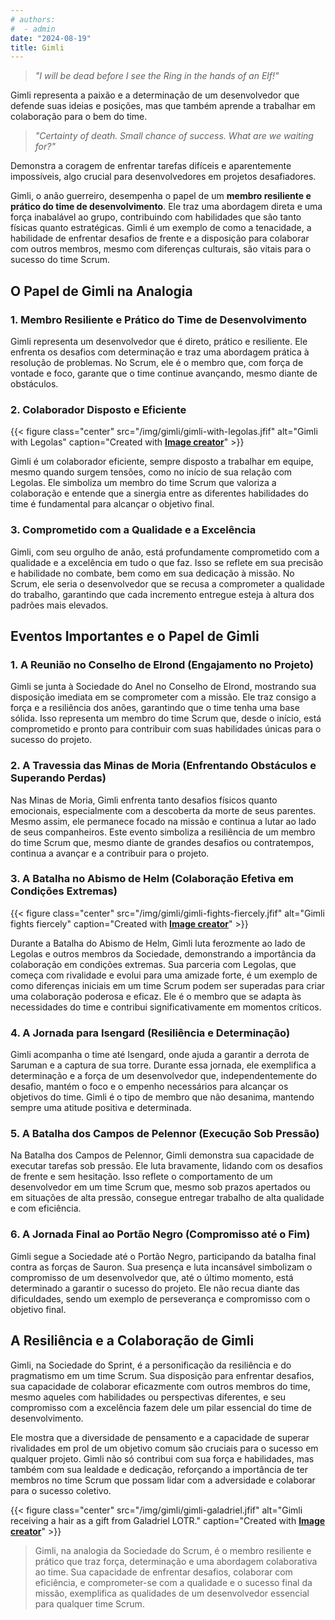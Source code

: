 ```yaml
---
# authors:
#  - admin
date: "2024-08-19"
title: Gimli
---
```



> *"I will be dead before I see the Ring in the hands of an Elf!"*

Gimli representa a paixão e a determinação de um desenvolvedor que defende suas ideias e posições, mas que também aprende a trabalhar em colaboração para o bem do time.

> *"Certainty of death. Small chance of success. What are we waiting for?"*

Demonstra a coragem de enfrentar tarefas difíceis e aparentemente impossíveis, algo crucial para desenvolvedores em projetos desafiadores.


<!--more-->


Gimli, o anão guerreiro, desempenha o papel de um **membro resiliente e prático do time de desenvolvimento**. Ele traz uma abordagem direta e uma força inabalável ao grupo, contribuindo com habilidades que são tanto físicas quanto estratégicas. Gimli é um exemplo de como a tenacidade, a habilidade de enfrentar desafios de frente e a disposição para colaborar com outros membros, mesmo com diferenças culturais, são vitais para o sucesso do time Scrum.


## O Papel de Gimli na Analogia

### 1. Membro Resiliente e Prático do Time de Desenvolvimento

Gimli representa um desenvolvedor que é direto, prático e resiliente. Ele enfrenta os desafios com determinação e traz uma abordagem prática à resolução de problemas. No Scrum, ele é o membro que, com força de vontade e foco, garante que o time continue avançando, mesmo diante de obstáculos.

### 2. Colaborador Disposto e Eficiente

{{< figure class="center" src="/img/gimli/gimli-with-legolas.jfif" alt="Gimli with Legolas" caption="Created with [**Image creator**](https://www.bing.com/images/create?)" >}}


Gimli é um colaborador eficiente, sempre disposto a trabalhar em equipe, mesmo quando surgem tensões, como no início de sua relação com Legolas. Ele simboliza um membro do time Scrum que valoriza a colaboração e entende que a sinergia entre as diferentes habilidades do time é fundamental para alcançar o objetivo final.


### 3. Comprometido com a Qualidade e a Excelência

Gimli, com seu orgulho de anão, está profundamente comprometido com a qualidade e a excelência em tudo o que faz. Isso se reflete em sua precisão e habilidade no combate, bem como em sua dedicação à missão. No Scrum, ele seria o desenvolvedor que se recusa a comprometer a qualidade do trabalho, garantindo que cada incremento entregue esteja à altura dos padrões mais elevados.


## Eventos Importantes e o Papel de Gimli

### 1. A Reunião no Conselho de Elrond (Engajamento no Projeto)

Gimli se junta à Sociedade do Anel no Conselho de Elrond, mostrando sua disposição imediata em se comprometer com a missão. Ele traz consigo a força e a resiliência dos anões, garantindo que o time tenha uma base sólida. Isso representa um membro do time Scrum que, desde o início, está comprometido e pronto para contribuir com suas habilidades únicas para o sucesso do projeto.

### 2. A Travessia das Minas de Moria (Enfrentando Obstáculos e Superando Perdas)

Nas Minas de Moria, Gimli enfrenta tanto desafios físicos quanto emocionais, especialmente com a descoberta da morte de seus parentes. Mesmo assim, ele permanece focado na missão e continua a lutar ao lado de seus companheiros. Este evento simboliza a resiliência de um membro do time Scrum que, mesmo diante de grandes desafios ou contratempos, continua a avançar e a contribuir para o projeto.

### 3. A Batalha no Abismo de Helm (Colaboração Efetiva em Condições Extremas)

{{< figure class="center" src="/img/gimli/gimli-fights-fiercely.jfif" alt="Gimli fights fiercely" caption="Created with [**Image creator**](https://www.bing.com/images/create?)" >}}


Durante a Batalha do Abismo de Helm, Gimli luta ferozmente ao lado de Legolas e outros membros da Sociedade, demonstrando a importância da colaboração em condições extremas. Sua parceria com Legolas, que começa com rivalidade e evolui para uma amizade forte, é um exemplo de como diferenças iniciais em um time Scrum podem ser superadas para criar uma colaboração poderosa e eficaz. Ele é o membro que se adapta às necessidades do time e contribui significativamente em momentos críticos.


### 4. A Jornada para Isengard (Resiliência e Determinação)

Gimli acompanha o time até Isengard, onde ajuda a garantir a derrota de Saruman e a captura de sua torre. Durante essa jornada, ele exemplifica a determinação e a força de um desenvolvedor que, independentemente do desafio, mantém o foco e o empenho necessários para alcançar os objetivos do time. Gimli é o tipo de membro que não desanima, mantendo sempre uma atitude positiva e determinada.

### 5. A Batalha dos Campos de Pelennor (Execução Sob Pressão)

Na Batalha dos Campos de Pelennor, Gimli demonstra sua capacidade de executar tarefas sob pressão. Ele luta bravamente, lidando com os desafios de frente e sem hesitação. Isso reflete o comportamento de um desenvolvedor em um time Scrum que, mesmo sob prazos apertados ou em situações de alta pressão, consegue entregar trabalho de alta qualidade e com eficiência.

### 6. A Jornada Final ao Portão Negro (Compromisso até o Fim)

Gimli segue a Sociedade até o Portão Negro, participando da batalha final contra as forças de Sauron. Sua presença e luta incansável simbolizam o compromisso de um desenvolvedor que, até o último momento, está determinado a garantir o sucesso do projeto. Ele não recua diante das dificuldades, sendo um exemplo de perseverança e compromisso com o objetivo final.

## A Resiliência e a Colaboração de Gimli

Gimli, na Sociedade do Sprint, é a personificação da resiliência e do pragmatismo em um time Scrum. Sua disposição para enfrentar desafios, sua capacidade de colaborar eficazmente com outros membros do time, mesmo aqueles com habilidades ou perspectivas diferentes, e seu compromisso com a excelência fazem dele um pilar essencial do time de desenvolvimento.

Ele mostra que a diversidade de pensamento e a capacidade de superar rivalidades em prol de um objetivo comum são cruciais para o sucesso em qualquer projeto. Gimli não só contribui com sua força e habilidades, mas também com sua lealdade e dedicação, reforçando a importância de ter membros no time Scrum que possam lidar com a adversidade e colaborar para o sucesso coletivo.

{{< figure class="center" src="/img/gimli/gimli-galadriel.jfif" alt="Gimli receiving a hair as a gift from Galadriel LOTR." caption="Created with [**Image creator**](https://www.bing.com/images/create?)" >}}




> Gimli, na analogia da Sociedade do Scrum, é o membro resiliente e prático que traz força, determinação e uma abordagem colaborativa ao time. Sua capacidade de enfrentar desafios, colaborar com eficiência, e comprometer-se com a qualidade e o sucesso final da missão, exemplifica as qualidades de um desenvolvedor essencial para qualquer time Scrum.

<br>
